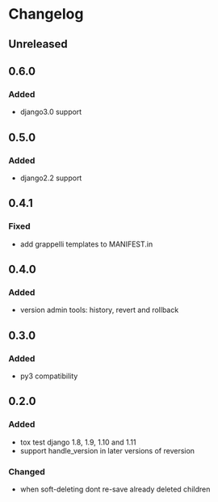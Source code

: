 # Changelog


## Unreleased


## 0.6.0
### Added
- django3.0 support


## 0.5.0
### Added
- django2.2 support


## 0.4.1
### Fixed
- add grappelli templates to MANIFEST.in


## 0.4.0
### Added
- version admin tools: history, revert and rollback


## 0.3.0
### Added
- py3 compatibility


## 0.2.0
### Added
- tox test django 1.8, 1.9, 1.10 and 1.11
- support handle_version in later versions of reversion
### Changed
- when soft-deleting dont re-save already deleted children

